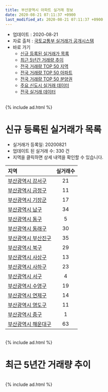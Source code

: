 ```yaml
---
title: 부산광역시 아파트 실거래 정보
date: 2020-08-21 07:11:37 +0900
last_modified_at: 2020-08-21 07:11:37 +0900
---
```


* 업데이트 : 2020-08-21
* 자료 출처 : [국토교통부 실거래가 공개시스템](http://rt.molit.go.kr)
* 바로 가기
    * [신규 등록된 실거래가 목록](#신규-등록된-실거래가-목록)
    * [최근 5년간 거래량 추이](#최근-5년간-거래량-추이)
    * [전국 거래량 TOP 50 지역](https://inasie.github.io/apt-trade-info/최근-3개월-전국에서-가장-거래가-많이-발생한-지역)
    * [전국 거래량 TOP 50 아파트](https://inasie.github.io/apt-trade-info/최근-3개월-전국에서-가장-거래가-많이-발생한-아파트)
    * [전국 거래량 TOP 50 분양권](https://inasie.github.io/apt-trade-info/최근-3개월-전국에서-가장-거래가-많이-발생한-분양권)
    * [주요 신도시 실거래 데이터](https://inasie.github.io/apt-trade-info/주요-신도시)
    * [전국 실거래 데이터](https://inasie.github.io/apt-trade-info/전국)

<br>
{% include ad.html %}
<br>

# 신규 등록된 실거래가 목록
* 실거래가 등록일: 20200821
* 업데이트 된 실거래 수: 330 건
* 지역을 클릭하면 상세 내역을 확인할 수 있습니다.


|지역|실거래수|
|:---|:---:|
|[부산광역시 강서구](https://inasie.github.io/apt-trade-info/부산광역시-강서구)|21|
|[부산광역시 금정구](https://inasie.github.io/apt-trade-info/부산광역시-금정구)|11|
|[부산광역시 기장군](https://inasie.github.io/apt-trade-info/부산광역시-기장군)|17|
|[부산광역시 남구](https://inasie.github.io/apt-trade-info/부산광역시-남구)|34|
|[부산광역시 동구](https://inasie.github.io/apt-trade-info/부산광역시-동구)|5|
|[부산광역시 동래구](https://inasie.github.io/apt-trade-info/부산광역시-동래구)|30|
|[부산광역시 부산진구](https://inasie.github.io/apt-trade-info/부산광역시-부산진구)|35|
|[부산광역시 북구](https://inasie.github.io/apt-trade-info/부산광역시-북구)|29|
|[부산광역시 사상구](https://inasie.github.io/apt-trade-info/부산광역시-사상구)|13|
|[부산광역시 사하구](https://inasie.github.io/apt-trade-info/부산광역시-사하구)|23|
|[부산광역시 서구](https://inasie.github.io/apt-trade-info/부산광역시-서구)|4|
|[부산광역시 수영구](https://inasie.github.io/apt-trade-info/부산광역시-수영구)|19|
|[부산광역시 연제구](https://inasie.github.io/apt-trade-info/부산광역시-연제구)|14|
|[부산광역시 영도구](https://inasie.github.io/apt-trade-info/부산광역시-영도구)|11|
|[부산광역시 중구](https://inasie.github.io/apt-trade-info/부산광역시-중구)|1|
|[부산광역시 해운대구](https://inasie.github.io/apt-trade-info/부산광역시-해운대구)|63|


<br>
{% include ad.html %}
<br>

# 최근 5년간 거래량 추이


<div style="width:100%;">
    <canvas id="deal_progress" height="200"></canvas>
</div>

<script>
new Chart(document.getElementById("deal_progress"), {
    type: 'line',
    data: {
        labels: ['201508','201509','201510','201511','201512','201601','201602','201603','201604','201605','201606','201607','201608','201609','201610','201611','201612','201701','201702','201703','201704','201705','201706','201707','201708','201709','201710','201711','201712','201801','201802','201803','201804','201805','201806','201807','201808','201809','201810','201811','201812','201901','201902','201903','201904','201905','201906','201907','201908','201909','201910','201911','201912','202001','202002','202003','202004','202005','202006','202007','202008'],
        datasets: [{
            label: '매매',
            pointRadius: 1,
            data: [4368, 4843, 6257, 4548, 3320, 2765, 3172, 4538, 4593, 4175, 5052, 5244, 5496, 5871, 6931, 4644, 3279, 2481, 3502, 4053, 3707, 3867, 4103, 3333, 2705, 2588, 2404, 2664, 2106, 3337, 2983, 3802, 2320, 2536, 2321, 2030, 2219, 2426, 3029, 2328, 2022, 2415, 2308, 2573, 2547, 2587, 2644, 3036, 3098, 3194, 5242, 10490, 6251, 4186, 4937, 3561, 4146, 5473, 10501, 7509, 1382],
            borderColor: "rgba(255, 201, 14, 1)",
            backgroundColor: "rgba(255, 201, 14, 0.5)",
            fill: false,
            lineTension: 0
        },{
            label: '전월세',
            pointRadius: 1,
            data: [2692, 2584, 3434, 2996, 3124, 3078, 2817, 3261, 2863, 2509, 2541, 2661, 2608, 2684, 3601, 3109, 3135, 2977, 3581, 3078, 2826, 2866, 2834, 3025, 2883, 2805, 2624, 3038, 2881, 3280, 3016, 3786, 3114, 2956, 2800, 2784, 2728, 2552, 3107, 2826, 2882, 3802, 3348, 3383, 2989, 2948, 2984, 3253, 3419, 2878, 3583, 3774, 3882, 3599, 4571, 3404, 3304, 3494, 3520, 3057, 1040],
            borderColor: "rgba(0, 141, 185, 1)",
            backgroundColor: "rgba(0, 141, 185, 0.5)",
            fill: false,
            lineTension: 0
        }
        ]
    },
    options: {
        responsive: true,
        title: {
            display: false
        },
        tooltips: {
            mode: 'index',
            intersect: false
        },
        hover: {
            mode: 'nearest',
            intersect: true
        },
        scales: {
            xAxes: [{
                display: true,
                scaleLabel: {
                    display: true,
                    labelString: '년/월'
                }
            }],
            yAxes: [{
                display: true,
                ticks: {
                    suggestedMin: 0,
                },
                scaleLabel: {
                    display: true,
                    labelString: '실거래 수'
                }
            }]
        }
    }
});

</script>


<br>
{% include ad.html %}
<br>

